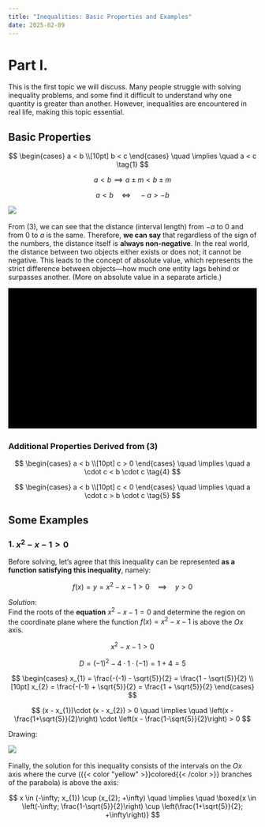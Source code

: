 ```yaml
---
title: "Inequalities: Basic Properties and Examples"
date: 2025-02-09
---
```


# Part I.

This is the first topic we will discuss. Many people struggle with solving inequality problems, and some find it difficult to understand why one quantity is greater than another. However, inequalities are encountered in real life, making this topic essential.

## Basic Properties

$$
\begin{cases}
a < b \\[10pt]
b < c
\end{cases}
\quad \implies \quad a < c \tag{1}
$$

$$
a < b \implies a \pm m < b \pm m \tag{2}
$$

$$
a < b \quad\iff\quad -a > -b \tag{3}
$$

![](/data/lineX.svg)

From (3), we can see that the distance (interval length) from $-a$ to 0 and from 0 to $a$ is the same. Therefore, **we can say** that regardless of the sign of the numbers, the distance itself is **always non-negative**. In the real world, the distance between two objects either exists or does not; it cannot be negative. This leads to the concept of absolute value, which represents the strict difference between objects—how much one entity lags behind or surpasses another. (More on absolute value in a separate article.)

![](/data/animation.gif)

### Additional Properties Derived from (3)

$$
\begin{cases}
a < b \\[10pt]
c > 0
\end{cases}
\quad \implies \quad a \cdot c < b \cdot c \tag{4}
$$

$$
\begin{cases}
a < b \\[10pt]
c < 0
\end{cases}
\quad \implies \quad a \cdot c > b \cdot c \tag{5}
$$

## Some Examples

### 1. $x^{2} - x - 1 > 0$

Before solving, let’s agree that this inequality can be represented **as a function satisfying this inequality**, namely:

$$
f(x) = y = x^{2} - x - 1 > 0 \quad \implies \quad y > 0
$$

*Solution*:  
Find the roots of the **equation** $x^{2} - x - 1 = 0$ and determine the region on the coordinate plane where the function $f(x)=x^{2} - x - 1$ is above the $Ox$ axis.

$$
x^{2} - x - 1 > 0
$$

$$
D = (-1)^{2} - 4\cdot 1 \cdot (-1) = 1 + 4 = 5
$$

$$
\begin{cases}
x_{1} = \frac{-(-1) - \sqrt{5}}{2} = \frac{1 - \sqrt{5}}{2} \\[10pt]
x_{2} = \frac{-(-1) + \sqrt{5}}{2} = \frac{1 + \sqrt{5}}{2}
\end{cases}
$$

$$
(x - x_{1})\cdot (x - x_{2}) > 0 \quad \implies \quad \left(x - \frac{1+\sqrt{5}}{2}\right) \cdot \left(x - \frac{1-\sqrt{5}}{2}\right) > 0
$$

Drawing:

![](/StaticParabola_ManimCE_v0.19.0.png)

Finally, the solution for this inequality consists of the intervals on the $Ox$ axis where the curve ({{< color "yellow" >}}colored{{< /color >}} branches of the parabola) is above the axis:

$$
x \in (-\infty; x_{1}) \cup (x_{2}; +\infty)
\quad \implies \quad
\boxed{x \in \left(-\infty; \frac{1-\sqrt{5}}{2}\right) \cup \left(\frac{1+\sqrt{5}}{2}; +\infty\right)}
$$
